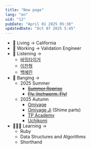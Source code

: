```yaml
---
title: "Now page"
lang: "en"
uid: "12"
pubDate: "April 01 2025 05:30"
updatedDate: "Oct 07 2025 5:45"
---
```


- 📍 Living → California
- 🧳 Working → Validation Engineer
- 🎵 Listening →
  + <a href="https://open.spotify.com/track/67jY28XGWZzr5YaOju8AIL?si=932cb5c0a7844bbe">바밍타이거</a>
  + <a href="https://youtu.be/UeUWCT_YDi8?si=LGF0_HvvBJuyNFbz">이찬혁</a>
  + <a href="https://youtu.be/hnrOnOx1ik4?si=4LWT4yla1eXq_kkK">백예린</a>
- 🥁 Banging →
    - 2025 Summer
      + ~~<a href="https://youtu.be/W-DcPEbRk7U?si=6VbhNMuJWT33K7HV">Summer Reprise</a>~~
      + ~~<a href="https://youtu.be/-uZ8M3UpmWw?si=Y5I3BIfUKDJD7Ojr">Fly, Inchworm, Fly!</a>~~
    - 2025 Autumn
      + <a href="https://youtu.be/GVcUpiuylh0?si=RO_283DhIAj2989q">Omiyage</a> 
      + <a href="https://youtu.be/OkQDGjdbWl4?si=GT_6nH_SKfVQPXMV">Omiyage Ji</a> (Shime parts)
      + <a href="https://www.taikoprojectacademy.com/">TP Academy</a>
      + <a href="https://www.youtube.com/watch?v=JA92hJpWK8Y">Uchikomi</a>
- 🧑🏻‍💻 Learning →
    - Ruby
    - Data Structures and Algorithms
    - Shorthand
<!-- - 📖 Reading ... <u>nothing</u>
- 💡 Working on ... <u>nothing</u> (need a project idea) -->